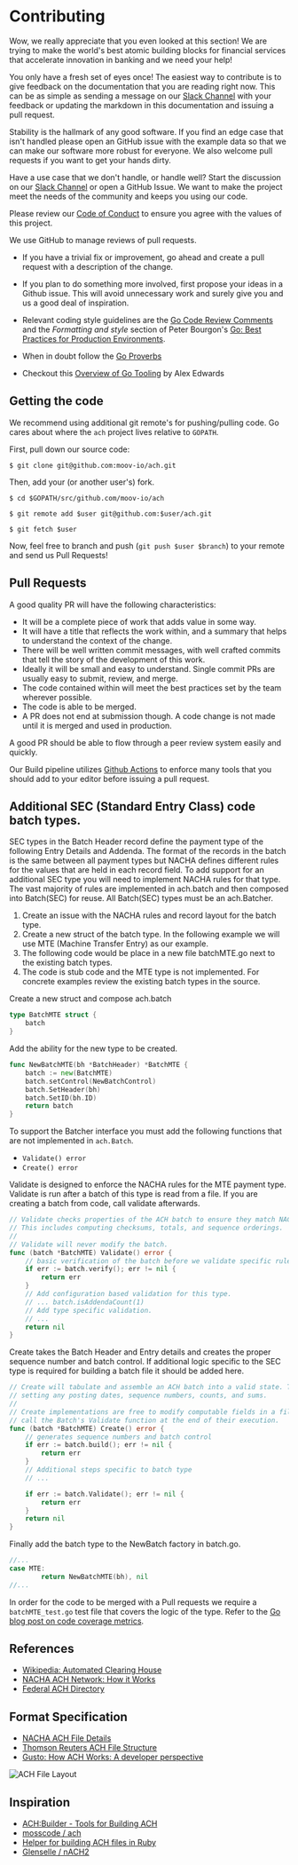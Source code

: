 # Contributing

Wow, we really appreciate that you even looked at this section! We are trying to make the world's best atomic building blocks for financial services that accelerate innovation in banking and we need your help!

You only have a fresh set of eyes once! The easiest way to contribute is to give feedback on the documentation that you are reading right now. This can be as simple as sending a message on our [Slack Channel](https://slack.moov.io) with your feedback or updating the markdown in this documentation and issuing a pull request.

Stability is the hallmark of any good software. If you find an edge case that isn't handled please open an GitHub issue with the example data so that we can make our software more robust for everyone. We also welcome pull requests if you want to get your hands dirty.

Have a use case that we don't handle, or handle well? Start the discussion on our [Slack Channel](https://slack.moov.io) or open a GitHub Issue. We want to make the project meet the needs of the community and keeps you using our code.

Please review our [Code of Conduct](CODE_OF_CONDUCT.md) to ensure you agree with the values of this project.

We use GitHub to manage reviews of pull requests.

* If you have a trivial fix or improvement, go ahead and create a pull request with a description of the change.

* If you plan to do something more involved, first propose your ideas in a Github issue. This will avoid unnecessary work and surely give you and us a good deal of inspiration.

* Relevant coding style guidelines are the [Go Code Review Comments](https://go.dev/wiki/CodeReviewComments) and the _Formatting and style_ section of Peter Bourgon's [Go: Best Practices for Production Environments](http://peter.bourgon.org/go-in-production/#formatting-and-style).

* When in doubt follow the [Go Proverbs](https://go-proverbs.github.io/)

* Checkout this [Overview of Go Tooling](https://www.alexedwards.net/blog/an-overview-of-go-tooling) by Alex Edwards

## Getting the code

We recommend using additional git remote's for pushing/pulling code. Go cares about where the `ach` project lives relative to `GOPATH`.

First, pull down our source code:

```
$ git clone git@github.com:moov-io/ach.git
```

Then, add your (or another user's) fork.

```
$ cd $GOPATH/src/github.com/moov-io/ach

$ git remote add $user git@github.com:$user/ach.git

$ git fetch $user
```

Now, feel free to branch and push (`git push $user $branch`) to your remote and send us Pull Requests!

## Pull Requests

A good quality PR will have the following characteristics:

* It will be a complete piece of work that adds value in some way.
* It will have a title that reflects the work within, and a summary that helps to understand the context of the change.
* There will be well written commit messages, with well crafted commits that tell the story of the development of this work.
* Ideally it will be small and easy to understand. Single commit PRs are usually easy to submit, review, and merge.
* The code contained within will meet the best practices set by the team wherever possible.
* The code is able to be merged.
* A PR does not end at submission though. A code change is not made until it is merged and used in production.

A good PR should be able to flow through a peer review system easily and quickly.

Our Build pipeline utilizes [Github Actions](https://github.com/moov-io/ach/actions) to enforce many tools that you should add to your editor before issuing a pull request.

## Additional SEC (Standard Entry Class) code batch types.

SEC types in the Batch Header record define the payment type of the following Entry Details and Addenda. The format of the records in the batch is the same between all payment types but NACHA defines different rules for the values that are held in each record field. To add support for an additional SEC type you will need to implement NACHA rules for that type. The vast majority of rules are implemented in ach.batch and then composed into Batch(SEC) for reuse. All Batch(SEC) types must be an ach.Batcher.

1. Create an issue with the NACHA rules and record layout for the batch type.
2. Create a new struct of the batch type. In the following example we will use MTE (Machine Transfer Entry) as our example.
3. The following code would be place in a new file batchMTE.go next to the existing batch types.
4. The code is stub code and the MTE type is not implemented. For concrete examples review the existing batch types in the source.

Create a new struct and compose ach.batch

```go
type BatchMTE struct {
	batch
}
```
Add the ability for the new type to be created.

```go
func NewBatchMTE(bh *BatchHeader) *BatchMTE {
	batch := new(BatchMTE)
	batch.setControl(NewBatchControl)
	batch.SetHeader(bh)
	batch.SetID(bh.ID)
	return batch
}
```

To support the Batcher interface you must add the following functions that are not implemented in `ach.Batch`.

- `Validate() error`
- `Create() error`

Validate is designed to enforce the NACHA rules for the MTE payment type. Validate is run after a batch of this type is read from a file. If you are creating a batch from code, call validate afterwards.

```go
// Validate checks properties of the ACH batch to ensure they match NACHA guidelines.
// This includes computing checksums, totals, and sequence orderings.
//
// Validate will never modify the batch.
func (batch *BatchMTE) Validate() error {
	// basic verification of the batch before we validate specific rules.
	if err := batch.verify(); err != nil {
		return err
	}
	// Add configuration based validation for this type.
	// ... batch.isAddendaCount(1)
	// Add type specific validation.
	// ...
	return nil
}
```
Create takes the Batch Header and Entry details and creates the proper sequence number and batch control. If additional logic specific to the SEC type is required for building a batch file it should be added here.

```go
// Create will tabulate and assemble an ACH batch into a valid state. This includes
// setting any posting dates, sequence numbers, counts, and sums.
//
// Create implementations are free to modify computable fields in a file and should
// call the Batch's Validate function at the end of their execution.
func (batch *BatchMTE) Create() error {
	// generates sequence numbers and batch control
	if err := batch.build(); err != nil {
		return err
	}
	// Additional steps specific to batch type
	// ...

	if err := batch.Validate(); err != nil {
		return err
	}
	return nil
}
```

Finally add the batch type to the NewBatch factory in batch.go.

```go
//...
case MTE:
		return NewBatchMTE(bh), nil
//...
```

In order for the code to be merged with a Pull requests we require a `batchMTE_test.go` test file that covers the logic of the type. Refer to the [Go blog post on code coverage metrics](https://blog.golang.org/cover).

## References

* [Wikipedia: Automated Clearing House](https://en.wikipedia.org/wiki/Automated_Clearing_House)
* [NACHA ACH Network: How it Works](https://www.nacha.org/ach-network)
* [Federal ACH Directory](https://www.frbservices.org/EPaymentsDirectory/search.html)

## Format Specification

* [NACHA ACH File Details](https://achdevguide.nacha.org/ach-file-details)
* [Thomson Reuters ACH File Structure](https://www.thomsonreuters.com/en-us/help/accounting-cs/direct-deposit/ach-structure-and-contents.html)
* [Gusto: How ACH Works: A developer perspective](https://medium.com/gusto-engineering/how-ach-works-a-developer-perspective-part-5-1d998bbcd82c)

![ACH File Layout](https://github.com/moov-io/ach/blob/master/docs/ach_file_structure_shg.gif)

## Inspiration

* [ACH:Builder - Tools for Building ACH](http://search.cpan.org/~tkeefer/ACH-Builder-0.03/lib/ACH/Builder.pm)
* [mosscode / ach](https://github.com/mosscode/ach)
* [Helper for building ACH files in Ruby](https://github.com/jm81/ach)
* [Glenselle / nACH2](https://github.com/glenselle/nACH2)
